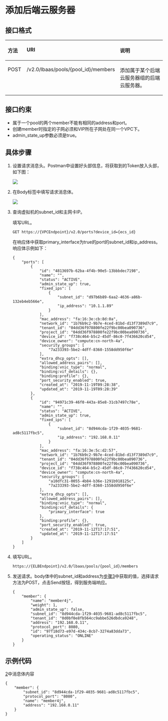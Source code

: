 # 添加后端云服务器<a name="ZH-CN_TOPIC_0210354322"></a>

## 接口格式<a name="zh-cn_topic_0135706201_section36006405"></a>

<a name="zh-cn_topic_0135706201_table8410660"></a>
<table><thead align="left"><tr id="zh-cn_topic_0135706201_row51282467"><th class="cellrowborder" valign="top" width="12.120000000000001%" id="mcps1.1.4.1.1"><p id="zh-cn_topic_0135706201_p60239196"><a name="zh-cn_topic_0135706201_p60239196"></a><a name="zh-cn_topic_0135706201_p60239196"></a>方法</p>
</th>
<th class="cellrowborder" valign="top" width="54.55%" id="mcps1.1.4.1.2"><p id="zh-cn_topic_0135706201_p47536713"><a name="zh-cn_topic_0135706201_p47536713"></a><a name="zh-cn_topic_0135706201_p47536713"></a>URI</p>
</th>
<th class="cellrowborder" valign="top" width="33.33%" id="mcps1.1.4.1.3"><p id="zh-cn_topic_0135706201_p25268563"><a name="zh-cn_topic_0135706201_p25268563"></a><a name="zh-cn_topic_0135706201_p25268563"></a>说明</p>
</th>
</tr>
</thead>
<tbody><tr id="zh-cn_topic_0135706201_row33487713"><td class="cellrowborder" valign="top" width="12.120000000000001%" headers="mcps1.1.4.1.1 "><p id="zh-cn_topic_0135706201_p28150236"><a name="zh-cn_topic_0135706201_p28150236"></a><a name="zh-cn_topic_0135706201_p28150236"></a>POST</p>
</td>
<td class="cellrowborder" valign="top" width="54.55%" headers="mcps1.1.4.1.2 "><p id="zh-cn_topic_0135706201_p65576619"><a name="zh-cn_topic_0135706201_p65576619"></a><a name="zh-cn_topic_0135706201_p65576619"></a>/v2.0/lbaas/pools/{pool_id}/members</p>
</td>
<td class="cellrowborder" valign="top" width="33.33%" headers="mcps1.1.4.1.3 "><p id="zh-cn_topic_0135706201_p10105911"><a name="zh-cn_topic_0135706201_p10105911"></a><a name="zh-cn_topic_0135706201_p10105911"></a>添加属于某个后端云服务器组的后端云服务器。</p>
</td>
</tr>
</tbody>
</table>

## 接口约束<a name="zh-cn_topic_0135706201_section30837727"></a>

-   属于一个pool的两个member不能有相同的address和port。
-   创建member时指定的子网必须和VIP所在子网处在同一个VPC下。
-   admin\_state\_up参数必须是true。

## 具体步骤<a name="zh-cn_topic_0135706201_section9104094"></a>

1.  设置请求消息头。Postman中设置好头部信息，将获取到的Token放入头部，如下图：

    ![](figures/zh-cn_image_0135706234.png)

2.  <a name="zh-cn_topic_0135706201_li20015355"></a>在Body标签中填写请求消息体。

    ![](figures/zh-cn_image_0135706240.png)

3.  <a name="zh-cn_topic_0135706201_li104117348571"></a>查询虚拟机的subnet\_id和主网卡IP。

    填写URL。

    ```
    GET https://{VPCEndpoint}/v2.0/ports?device_id={ecs_id}
    ```

    在响应体中获取primary\_interface为true的port的subnet\_id和ip\_address。响应体示例如下：

    ```
    {
        "ports": [
            {
                "id": "4813697b-62ba-4f4b-90e5-13bbbdec7198",
                "name": "",
                "status": "ACTIVE",
                "admin_state_up": true,
                "fixed_ips": [
                    {
                        "subnet_id": "d97b6b89-6aa2-4636-a86b-132eb4eb566e",
                        "ip_address": "10.1.1.89"
                    }
                ],
                "mac_address": "fa:16:3e:cb:8d:0a",
                "network_id": "1b76b9c2-9b7e-4ced-81bd-d13f7389d7c9",
                "tenant_id": "04dd36f978800fe22f9bc00bea090736",
                "project_id": "04dd36f978800fe22f9bc00bea090736",
                "device_id": "f738c464-b5c2-45df-86c0-7f436620cd54",
                "device_owner": "compute:cn-north-4a",
                "security_groups": [
                    "7a233393-5be2-4dff-8360-1558dd950f6e"
                ],
                "extra_dhcp_opts": [],
                "allowed_address_pairs": [],
                "binding:vnic_type": "normal",
                "binding:vif_details": {},
                "binding:profile": {},
                "port_security_enabled": true,
                "created_at": "2019-11-19T09:28:38",
                "updated_at": "2019-11-19T09:28:39"
            },
            {
                "id": "94971c39-46f0-443a-85e8-31cb7497c78e",
                "name": "",
                "status": "ACTIVE",
                "admin_state_up": true,
                "fixed_ips": [
                    {
                        "subnet_id": "8d944cda-1f29-4035-9681-ad8c5117fbc5",
                        "ip_address": "192.168.0.11"
                    }
                ],
                "mac_address": "fa:16:3e:5c:d2:57",
                "network_id": "1b76b9c2-9b7e-4ced-81bd-d13f7389d7c9",
                "tenant_id": "04dd36f978800fe22f9bc00bea090736",
                "project_id": "04dd36f978800fe22f9bc00bea090736",
                "device_id": "f738c464-b5c2-45df-86c0-7f436620cd54",
                "device_owner": "compute:cn-north-4a",
                "security_groups": [
                    "a10dfc31-0055-4b84-b36e-1291b918125c",
                    "7a233393-5be2-4dff-8360-1558dd950f6e"
                ],
                "extra_dhcp_opts": [],
                "allowed_address_pairs": [],
                "binding:vnic_type": "normal",
                "binding:vif_details": {
                    "primary_interface": true
                },
                "binding:profile": {},
                "port_security_enabled": true,
                "created_at": "2019-11-12T17:17:51",
                "updated_at": "2019-11-12T17:17:51"
            }
        ]
    }
    ```

4.  填写URL。

    ```
    https://{ELBEndpoint}/v2.0/lbaas/pools/{pool_id}/members
    ```

5.  发送请求。body体中的subnet\_id和address为[步骤3](#zh-cn_topic_0135706201_li104117348571)中获取的值，选择请求方法为POST，点击Send按钮，得到服务端响应。

    ```
    {
        "member": {
            "name": "member4j",
            "weight": 1,
            "admin_state_up": false,
            "subnet_id": "8d944cda-1f29-4035-9681-ad8c5117fbc5",
            "tenant_id": "0d0bf0e8fb564cc9abbe526dbdca9248",
            "address": "192.168.0.11",
            "protocol_port": 8080,
            "id": "97f18d73-e97d-434c-8cb7-3274a83dda73",
            "operating_status": "ONLINE"
        }
    }
    ```


## 示例代码<a name="zh-cn_topic_0135706201_section14827986"></a>

[2](#zh-cn_topic_0135706201_li20015355)中消息体内容

```
{
    "member": {
        "subnet_id": "8d944cda-1f29-4035-9681-ad8c5117fbc5",
        "protocol_port": "8080",
        "name": "member4j",
        "address": "192.168.0.11"
    }
}
```

